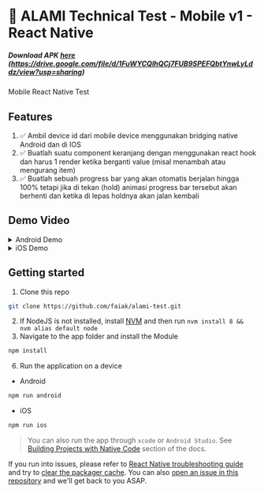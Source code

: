 # 🚀 ALAMI Technical Test - Mobile v1 - React Native

##### Download APK [here] (https://drive.google.com/file/d/1FuWYCQlhQCj7FUB9SPEFQbtYnwLyLddz/view?usp=sharing)

Mobile React Native Test

## Features

1. :white_check_mark: Ambil device id dari mobile device menggunakan bridging native Android dan di IOS
2. :white_check_mark: Buatlah suatu component keranjang dengan menggunakan react hook dan harus 1 render
ketika berganti value (misal menambah atau mengurang item)
3. :white_check_mark: Buatlah sebuah progress bar yang akan otomatis berjalan hingga 100% tetapi jika di tekan
(hold) animasi progress bar tersebut akan berhenti dan ketika di lepas holdnya akan jalan
kembali


## Demo Video 


<details>
  <summary>Android Demo</summary>
  
  https://user-images.githubusercontent.com/42857064/172669643-c38ec6af-f67b-4d31-a388-e84e8bf0f73e.mp4
  
</details>

<details>
  <summary>iOS Demo</summary>
 
  https://user-images.githubusercontent.com/42857064/172669713-6c0d8e32-2b58-4f5e-bdf6-35c219ee15e6.mp4
</details>


## Getting started

1. Clone this repo

```bash
git clone https://github.com/faiak/alami-test.git
```

2. If NodeJS is not installed, install [NVM](https://github.com/creationix/nvm) and then run `nvm install 8 && nvm alias default node`
3.  Navigate to the app folder and install the Module

```bash
npm install
```

6. Run the application on a device

* Android

```bash
npm run android
```

* iOS

```bash
npm run ios
```

> You can also run the app through `xcode` or `Android Studio`. See [Building Projects with Native Code]((https://facebook.github.io/react-native/docs/getting-started.html)) section of the docs.

If you run into issues, please refer to [React Native troubleshooting guide](https://facebook.github.io/react-native/docs/troubleshooting.html#content) and try to [clear the packager cache](https://gist.github.com/EQuimper/a14c19461b7018dabca2dd6c3f123671). You can also [open an issue in this repository](https://github.com/addisonglobal/native-technical-test/issues/new) and we'll get back to you ASAP.


[//]: #
[here]: https://drive.google.com/file/d/1FuWYCQlhQCj7FUB9SPEFQbtYnwLyLddz/view?usp=sharing
